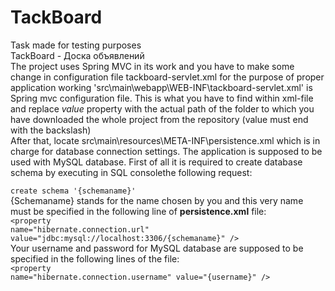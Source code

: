 # TackBoard
Task made for testing purposes<br>
TackBoard - Доска объявлений<br>
The project uses Spring MVC in its work and you have to make some change in configuration file tackboard-servlet.xml for the purpose of proper application working
'src\main\webapp\WEB-INF\tackboard-servlet.xml' is Spring mvc configuration file.
<bean id="projectPath" class="java.lang.String">
        <constructor-arg value="D:\Java projects\Tackboard\"/>
    </bean>
This is what you have to find within xml-file and replace <i>value</i> property with the actual path of the folder to which you have downloaded the whole project from the repository 
(value must end with the backslash)<br>
After that, locate src\main\resources\META-INF\persistence.xml which is in charge for database connection settings.
The application is supposed to be used with MySQL database. First of all it is required to create database schema by executing in SQL consolethe following request:<br>
<code> create schema '{schemaname}'</code><br>
{Schemaname} stands for the name chosen by you and this very name must be specified in the following line of <b>persistence.xml</b> file:<br>
<code>&#60;property name="hibernate.connection.url" value="jdbc:mysql://localhost:3306/{schemaname}" /></code><br>
Your username and password for MySQL database are supposed to be specified in the following lines of the file:<br>
<code>&#60;property name="hibernate.connection.username" value="{username}" />
            <property name="hibernate.connection.password" value="{password}" /></code><br>
